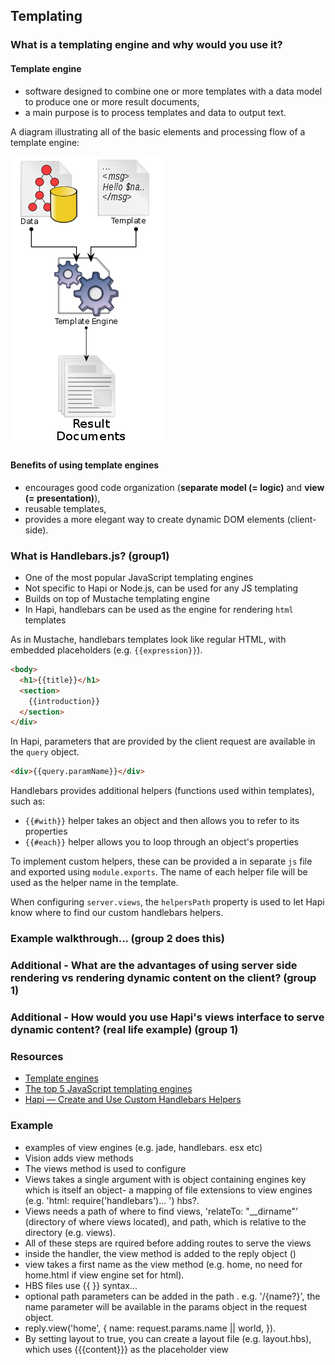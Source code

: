 ## Templating

### What is a templating engine and why would you use it?

#### Template engine

- software designed to combine one or more templates with a data model to produce one or more result documents,
- a main purpose is to process templates and data to output text.

A diagram illustrating all of the basic elements and processing flow of a template engine:

![alt text](images/template-engine.png)


#### Benefits of using template engines
 - encourages good code organization (**separate model (= logic)** and **view (= presentation)**),
 - reusable templates,
 - provides a more elegant way to create dynamic DOM elements (client-side).

### What is Handlebars.js? (group1)

- One of the most popular JavaScript templating engines
- Not specific to Hapi or Node.js, can be used for any JS templating
- Builds on top of Mustache templating engine
- In Hapi, handlebars can be used as the engine for rendering `html` templates

As in Mustache, handlebars templates look like regular HTML, with embedded placeholders (e.g. `{{expression}}`).

``` html
<body>
  <h1>{{title}}</h1>
  <section>
    {{introduction}}
  </section>
</div>
```

In Hapi, parameters that are provided by the client request are available in the `query` object.

``` html
<div>{{query.paramName}}</div>
```

Handlebars provides additional helpers (functions used within templates), such as:
- `{{#with}}` helper takes an object and then allows you to refer to its properties
- `{{#each}}` helper allows you to loop through an object's properties

To implement custom helpers, these can be provided a in separate `js` file and exported using `module.exports`. The name of each helper file will be used as the helper name in the template.

When configuring `server.views`, the `helpersPath` property is used to let Hapi know where to find our custom handlebars helpers.

### Example walkthrough... (group 2 does this)

### Additional - What are the advantages of using server side rendering vs rendering dynamic content on the client? (group 1)

### Additional -  How would you use Hapi's views interface to serve dynamic content? (real life example) (group 1)

### Resources
- [Template engines](http://www.simple-is-better.org/template/)
- [The top 5 JavaScript templating engines](http://www.creativebloq.com/web-design/templating-engines-9134396)
- [Hapi — Create and Use Custom Handlebars Helpers](https://futurestud.io/tutorials/how-to-create-and-use-custom-handlebars-helpers-with-hapi)

### Example

- examples of view engines (e.g. jade, handlebars. esx etc)
- Vision adds view methods
- The views method is used to configure
- Views takes a single argument with is object containing engines key which is itself an object- a mapping of file extensions to view engines (e.g. 'html: require('handlebars')... ') hbs?.
- Views needs a path of where to find views, 'relateTo: "__dirname"' (directory of where views located), and path, which is relative to the directory (e.g. views).
- All of these steps are rquired before adding routes to serve the views
- inside the handler, the view method is added to the reply object ()
- view takes a first name as the view method (e.g. home, no need for home.html if view engine set for html).
- HBS files use {{ }} syntax...
- optional path parameters can be added in the path . e.g. '/{name?}', the name parameter will be available in the params object in the request object.
- reply.view('home', { name: request.params.name || world, }).
- By setting layout to true, you can create a layout file (e.g. layout.hbs), which uses {{{content}}} as the placeholder view
